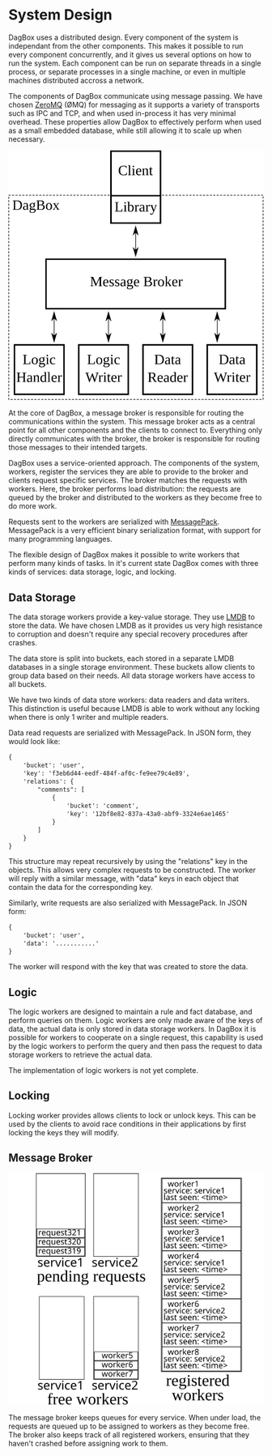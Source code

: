 # System Design

DagBox uses a distributed design. Every component of the system is
independant from the other components. This makes it possible to run
every component concurrently, and it gives us several options on how
to run the system. Each component can be run on separate threads in a
single process, or separate processes in a single machine, or even in
multiple machines distributed accross a network.

The components of DagBox communicate using message passing. We have
chosen [ZeroMQ](http://zeromq.org/) (ØMQ) for messaging as it supports
a variety of transports such as IPC and TCP, and when used in-process
it has very minimal overhead. These properties allow DagBox to
effectively perform when used as a small embedded database, while
still allowing it to scale up when necessary.

![An overview of the architecture of DagBox.](resources/architecture-overview.svg)

At the core of DagBox, a message broker is responsible for routing the
communications within the system. This message broker acts as a
central point for all other components and the clients to connect
to. Everything only directly communicates with the broker, the broker
is responsible for routing those messages to their intended targets.

DagBox uses a service-oriented approach. The components of the system,
workers, register the services they are able to provide to the broker
and clients request specific services. The broker matches the requests
with workers. Here, the broker performs load distribution: the
requests are queued by the broker and distributed to the workers as
they become free to do more work.

Requests sent to the workers are serialized
with [MessagePack](http://msgpack.org/). MessagePack is a very
efficient binary serialization format, with support for many
programming languages.

The flexible design of DagBox makes it possible to write workers that
perform many kinds of tasks. In it's current state DagBox comes with
three kinds of services: data storage, logic, and locking.

## Data Storage

The data storage workers provide a key-value storage. They
use [LMDB](https://symas.com/lightning-memory-mapped-database/) to
store the data. We have chosen LMDB as it provides us very high
resistance to corruption and doesn't require any special recovery
procedures after crashes.

The data store is split into buckets, each stored in a separate LMDB
databases in a single storage environment. These buckets allow clients
to group data based on their needs. All data storage workers have
access to all buckets.

We have two kinds of data store workers: data readers and data
writers. This distinction is useful because LMDB is able to work
without any locking when there is only 1 writer and multiple readers.

Data read requests are serialized with MessagePack. In JSON form, they
would look like:

```
{
    'bucket': 'user',
    'key': 'f3eb6d44-eedf-484f-af0c-fe9ee79c4e89',
    'relations': {
        "comments": [
            {
                'bucket': 'comment',
                'key': '12bf8e82-837a-43a0-abf9-3324e6ae1465'
            }
        ]
    }
}
```

This structure may repeat recursively by using the "relations" key in
the objects. This allows very complex requests to be constructed. The
worker will reply with a similar message, with "data" keys in each
object that contain the data for the corresponding key.

Similarly, write requests are also serialized with MessagePack. In
JSON form:

```
{
    'bucket': 'user',
    'data': '...........'
}
```

The worker will respond with the key that was created to store the
data.


## Logic

The logic workers are designed to maintain a rule and fact database,
and perform queries on them. Logic workers are only made aware of the
keys of data, the actual data is only stored in data storage workers.
In DagBox it is possible for workers to cooperate on a single request,
this capability is used by the logic workers to perform the query and
then pass the request to data storage workers to retrieve the actual
data.

The implementation of logic workers is not yet complete.

## Locking

Locking worker provides allows clients to lock or unlock keys. This
can be used by the clients to avoid race conditions in their
applications by first locking the keys they will modify.

## Message Broker

![An example state for the broker.](resources/broker.svg)

The message broker keeps queues for every service. When under load,
the requests are queued up to be assigned to workers as they become
free. The broker also keeps track of all registered workers, ensuring
that they haven't crashed before assigning work to them.
